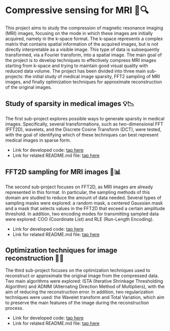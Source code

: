 # Compressive sensing for MRI 🧠🔍

This project aims to study the compression of magnetic resonance imaging (MRI) images, focusing on the mode in which these images are initially acquired, namely in the k-space format. The k-space represents a complex matrix that contains spatial information of the acquired images, but is not directly interpretable as a visible image. This type of data is subsequently transformed, via a Fourier transform, into a spatial image. The main goal of the project is to develop techniques to effectively compress MRI images starting from k-space and trying to maintain good visual quality with reduced data volume. The project has been divided into three main sub-projects: the initial study of medical image sparsity, FFT2 sampling of MRI images, and finally optimization techniques for approximate reconstruction of the original images.

## Study of sparsity in medical images 💡📉
The first sub-project explores possible ways to generate sparsity in medical images. Specifically, several transformations, such as two-dimensional FFT (FFT2D), wavelets, and the Discrete Cosine Transform (DCT), were tested, with the goal of identifying which of these techniques can best represent medical images in sparse form. 
- Link for developed code: [tap here](https://github.com/bertonfederico/mri_compressive_sensing/tree/a7b0b243e7640aa5545b67505fa9105cf5a8a54e/_0_sparse_representation)
- Link for related README.md file: [tap here](https://github.com/bertonfederico/mri_compressive_sensing/blob/a7b0b243e7640aa5545b67505fa9105cf5a8a54e/_0_sparse_representation/README.md)

## FFT2D sampling for MRI images 🎯📊
The second sub-project focuses on FFT2D, as MRI images are already represented in this format. In particular, the sampling methods of this domain are studied to reduce the amount of data needed. Several types of sampling masks were explored: a random mask, a centered Gaussian mask and a mask that selects values in the FFT2D that exceed a certain amplitude threshold. In addition, two encoding modes for transmitting sampled data were explored: COO (Coordinate List) and RLE (Run-Length Encoding).
- Link for developed code: [tap here](https://github.com/bertonfederico/mri_compressive_sensing/blob/a7b0b243e7640aa5545b67505fa9105cf5a8a54e/_1_sparse_sampling)
- Link for related README.md file: [tap here](https://github.com/bertonfederico/mri_compressive_sensing/blob/a7b0b243e7640aa5545b67505fa9105cf5a8a54e/_1_sparse_sampling/README.md)

## Optimization techniques for image reconstruction 🧩🔄
The third sub-project focuses on the optimization techniques used to reconstruct or approximate the original image from the compressed data. Two main algorithms were explored: ISTA (Iterative Shrinkage Thresholding Algorithm) and ADMM (Alternating Direction Method of Multipliers), with the aim of reducing the reconstruction error. In addition, two regularization techniques were used: the Wavelet transform and Total Variation, which aim to preserve the main features of the image during the reconstruction process. 
- Link for developed code: [tap here](https://github.com/bertonfederico/mri_compressive_sensing/tree/3606c479f6ce9dd623440518d5ade643935ad15e/_2_mri_reconstruction)
- Link for related README.md file: [tap here](https://github.com/bertonfederico/mri_compressive_sensing/tree/3606c479f6ce9dd623440518d5ade643935ad15e/_2_mri_reconstruction/README.md)

